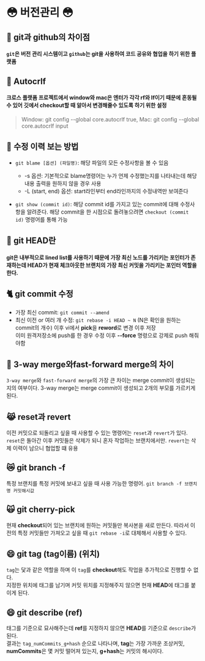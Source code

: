 # :flushed: 버전관리 :flushed:

## :dromedary_camel: git과 github의 차이점
#### `git`은 **버전 관리 시스템**이고 `github`는 git을 사용하여 코드 공유와 협업을 하기 위한 **플랫폼**

## :blowfish: Autocrlf
#### 크로스 플랫폼 프로젝트에서 window와 mac은 엔터가 각각 **rf**와 **lf**이기 때문에 혼동될 수 있어 깃에서 checkout할 때 알아서 변경해줄수 있도록 하기 위한 설정
> Window: git config --global core.autocrlf true, Mac: git config --global core.autocrlf input

## :ox: 수정 이력 보는 방법 ##
+ `git blame [옵션] (파일명)`: 해당 파일의 모든 수정사항을 볼 수 있음
    - -s 옵션: 기본적으로 blame명령어는 누가 언제 수정했는지를 나타내는데 해당 내용 출력을 원하지 않을 경우 사용
    - -L (start, end) 옵션: start라인부터 end라인까지의 수정내역만 보여준다 

+ `git show (commit id)`: 해당 commit id를 가지고 있는 commit에 대해 수정사항을 알려준다. 해당 commit을 한 시점으로 돌려놓으려면 `checkout (commit id)` 명령어를 통해 가능

## :poodle: git HEAD란
#### git은 내부적으로 **lined list**를 사용하기 때문에 가장 최신 노드를 가리키는 포인터가 존재하는데 **HEAD**가 현재 체크아웃한 브랜치의 가장 최신 커밋을 가리키는 포인터 역할을 한다.

## :cat2: git commit 수정
+ 가장 최신 commit: `git commit --amend`
+ 최신 이전 or 여러 개 수정: `git rebase -i HEAD ~ N` (N은 확인을 원하는  commit의 개수) 이후 vi에서 **pick**을 **reword**로 변경 이후 저장  
이미 원격저장소에 push를 한 경우 수정 이후 **--force** 명령으로 강제로 push 해줘야함

## :leopard: 3-way merge와fast-forward merge의 차이
`3-way merge`와 `fast-forward merge`의 가장 큰 차이는 merge commit이 생성되는지의 여부이다. 3-way merge는 merge commit이 생성되고 2개의 부모를 가르키게 된다.

## :joy_cat: reset과 revert
이전 커밋으로 되돌리고 싶을 때 사용할 수 있는 명령어는 `reset`과 `revert`가 있다.  
`reset`은 돌아간 이후 커밋들은 삭제가 되니 혼자 작업하는 브랜치에서만. `revert`는 삭제 이력이 남으니 협업할 떄 유용

## :crying_cat_face: git branch -f 
특정 브랜치를 특정 커밋에 보내고 싶을 때 사용 가능한 명령어. `git branch -f 브랜치명 커밋해시값`

## :scream_cat: git cherry-pick
현재 **checkout**되어 있는 브랜치에 원하는 커밋들만 복사본을 새로 만든다. 따라서 이전의 특정 커밋들만 가져오고 싶을 때 `git rebase -i`로 대체해서 사용할 수 있다.

## :smile: git tag (tag이름) (위치)
`tag`는 닻과 같은 역할을 하며 이 `tag`를 **checkout**해도 작업을 추가적으로 진행할 수 없다.  
지정한 위치에 태그를 남기며 커밋 위치를 지정해주지 않으면 현재 **HEAD**에 태그를 붙이게 된다.

## :smile: git describe (ref)
태그를 기준으로 묘사해주는데 **ref**를 지정하지 않으면 **HEAD**를 기준으로 `describe`가 된다.  
결과는 `tag_numCommits_g+hash` 순으로 나타나며, **tag**는 가장 가까운 조상커밋, **numCommits**은 몇 커밋 떨어져 있는지, **g+hash**는 커밋의 해시이다.

